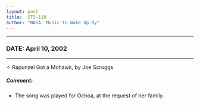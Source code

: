 ```yaml
---
layout: post
title:  STS-110
author: "NASA: Music to Wake Up By"
---
```


----
### DATE: April 10, 2002
----
✧ Rapunzel Got a Mohawk, by Joe Scruggs

##### Comment:
* The song was played for Ochoa, at the request of her family.
